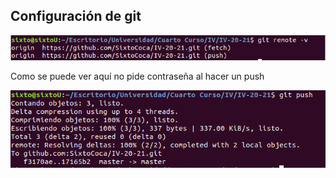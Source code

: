 ## Configuración de git

![](./img/gitconfig.png)

Como se puede ver aquí no pide contraseña al hacer un push

![](./img/push.png)
